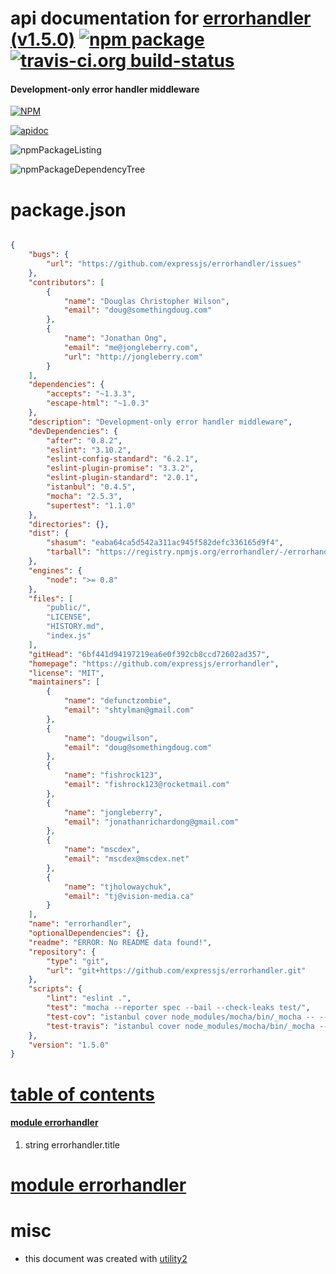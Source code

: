 # api documentation for  [errorhandler (v1.5.0)](https://github.com/expressjs/errorhandler)  [![npm package](https://img.shields.io/npm/v/npmdoc-errorhandler.svg?style=flat-square)](https://www.npmjs.org/package/npmdoc-errorhandler) [![travis-ci.org build-status](https://api.travis-ci.org/npmdoc/node-npmdoc-errorhandler.svg)](https://travis-ci.org/npmdoc/node-npmdoc-errorhandler)
#### Development-only error handler middleware

[![NPM](https://nodei.co/npm/errorhandler.png?downloads=true)](https://www.npmjs.com/package/errorhandler)

[![apidoc](https://npmdoc.github.io/node-npmdoc-errorhandler/build/screenCapture.buildNpmdoc.browser._2Fhome_2Ftravis_2Fbuild_2Fnpmdoc_2Fnode-npmdoc-errorhandler_2Ftmp_2Fbuild_2Fapidoc.html.png)](https://npmdoc.github.io/node-npmdoc-errorhandler/build..beta..travis-ci.org/apidoc.html)

![npmPackageListing](https://npmdoc.github.io/node-npmdoc-errorhandler/build/screenCapture.npmPackageListing.svg)

![npmPackageDependencyTree](https://npmdoc.github.io/node-npmdoc-errorhandler/build/screenCapture.npmPackageDependencyTree.svg)



# package.json

```json

{
    "bugs": {
        "url": "https://github.com/expressjs/errorhandler/issues"
    },
    "contributors": [
        {
            "name": "Douglas Christopher Wilson",
            "email": "doug@somethingdoug.com"
        },
        {
            "name": "Jonathan Ong",
            "email": "me@jongleberry.com",
            "url": "http://jongleberry.com"
        }
    ],
    "dependencies": {
        "accepts": "~1.3.3",
        "escape-html": "~1.0.3"
    },
    "description": "Development-only error handler middleware",
    "devDependencies": {
        "after": "0.8.2",
        "eslint": "3.10.2",
        "eslint-config-standard": "6.2.1",
        "eslint-plugin-promise": "3.3.2",
        "eslint-plugin-standard": "2.0.1",
        "istanbul": "0.4.5",
        "mocha": "2.5.3",
        "supertest": "1.1.0"
    },
    "directories": {},
    "dist": {
        "shasum": "eaba64ca5d542a311ac945f582defc336165d9f4",
        "tarball": "https://registry.npmjs.org/errorhandler/-/errorhandler-1.5.0.tgz"
    },
    "engines": {
        "node": ">= 0.8"
    },
    "files": [
        "public/",
        "LICENSE",
        "HISTORY.md",
        "index.js"
    ],
    "gitHead": "6bf441d94197219ea6e0f392cb8ccd72602ad357",
    "homepage": "https://github.com/expressjs/errorhandler",
    "license": "MIT",
    "maintainers": [
        {
            "name": "defunctzombie",
            "email": "shtylman@gmail.com"
        },
        {
            "name": "dougwilson",
            "email": "doug@somethingdoug.com"
        },
        {
            "name": "fishrock123",
            "email": "fishrock123@rocketmail.com"
        },
        {
            "name": "jongleberry",
            "email": "jonathanrichardong@gmail.com"
        },
        {
            "name": "mscdex",
            "email": "mscdex@mscdex.net"
        },
        {
            "name": "tjholowaychuk",
            "email": "tj@vision-media.ca"
        }
    ],
    "name": "errorhandler",
    "optionalDependencies": {},
    "readme": "ERROR: No README data found!",
    "repository": {
        "type": "git",
        "url": "git+https://github.com/expressjs/errorhandler.git"
    },
    "scripts": {
        "lint": "eslint .",
        "test": "mocha --reporter spec --bail --check-leaks test/",
        "test-cov": "istanbul cover node_modules/mocha/bin/_mocha -- --reporter dot --check-leaks test/",
        "test-travis": "istanbul cover node_modules/mocha/bin/_mocha --report lcovonly -- --reporter spec --check-leaks test/"
    },
    "version": "1.5.0"
}
```



# <a name="apidoc.tableOfContents"></a>[table of contents](#apidoc.tableOfContents)

#### [module errorhandler](#apidoc.module.errorhandler)
1.  string <span class="apidocSignatureSpan">errorhandler.</span>title



# <a name="apidoc.module.errorhandler"></a>[module errorhandler](#apidoc.module.errorhandler)



# misc
- this document was created with [utility2](https://github.com/kaizhu256/node-utility2)
